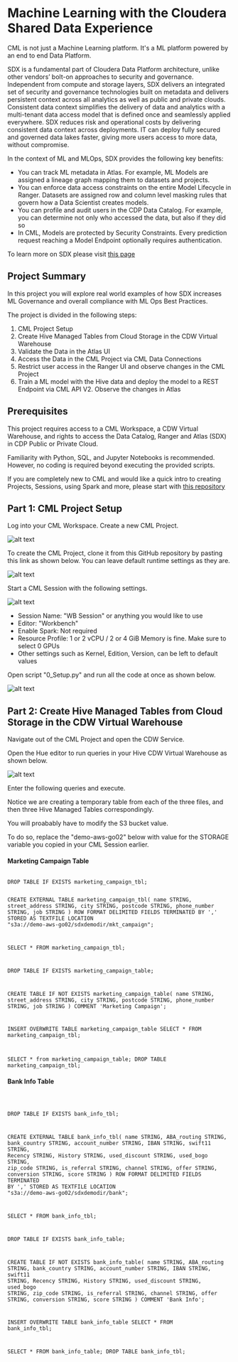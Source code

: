 # Machine Learning with the Cloudera Shared Data Experience

CML is not just a Machine Learning platform. It's a ML platform powered by an end to end Data Platform. 

SDX is a fundamental part of Cloudera Data Platform architecture, unlike other vendors’ bolt-on approaches to security and governance. 
Independent from compute and storage layers, SDX delivers an integrated set of security and governance technologies built on metadata and delivers persistent context across all analytics as well as public and private clouds. 
Consistent data context simplifies the delivery of data and analytics with a multi-tenant data access  model that is defined once and seamlessly applied everywhere.
SDX reduces risk and operational costs by delivering consistent data context across deployments. IT can deploy fully secured and governed data lakes faster, giving more users access to more data, without compromise. 

In the context of ML and MLOps, SDX provides the following key benefits:

* You can track ML metadata in Atlas. For example, ML Models are assigned a lineage graph mapping them to datasets and projects.
* You can enforce data access constraints on the entire Model Lifecycle in Ranger. Datasets are assigned row and column level masking rules that govern how a Data Scientist creates models. 
* You can profile and audit users in the CDP Data Catalog. For example, you can determine not only who accessed the data, but also if they did so  
* In CML, Models are protected by Security Constraints. Every prediction request reaching a Model Endpoint optionally requires authentication.

To learn more on SDX please visit [this page](https://www.cloudera.com/products/sdx.html)


## Project Summary

In this project you will explore real world examples of how SDX increases ML Governance and overall compliance with ML Ops Best Practices. 

The project is divided in the following steps:

1. CML Project Setup
2. Create Hive Managed Tables from Cloud Storage in the CDW Virtual Warehouse
3. Validate the Data in the Atlas UI
4. Access the Data in the CML Project via CML Data Connections
5. Restrict user access in the Ranger UI and observe changes in the CML Project
6. Train a ML model with the Hive data and deploy the model to a REST Endpoint via CML API V2. Observe the changes in Atlas


## Prerequisites

This project requires access to a CML Workspace, a CDW Virtual Warehouse, and rights to access the Data Catalog, Ranger and Atlas (SDX) in CDP Public or Private Cloud. 

Familiarity with Python, SQL, and Jupyter Notebooks is recommended. However, no coding is required beyond executing the provided scripts. 

If you are completely new to CML and would like a quick intro to creating Projects, Sessions, using Spark and more, please start with [this repository](https://github.com/pdefusco/CML_CrashCourse)


## Part 1: CML Project Setup

Log into your CML Workspace. Create a new CML Project.

![alt text](images/sdx2cml01.png)

To create the CML Project, clone it from this GitHub repository by pasting this link as shown below. You can leave default runtime settings as they are. 

![alt text](images/sdx2cml02.png)

Start a CML Session with the following settings.

![alt text](images/sdx2cml03.png)

* Session Name: "WB Session" or anything you would like to use
* Editor: "Workbench"
* Enable Spark: Not required  
* Resource Profile: 1 or 2 vCPU / 2 or 4 GiB Memory is fine. Make sure to select 0 GPUs
* Other settings such as Kernel, Edition, Version, can be left to default values

Open script "0_Setup.py" and run all the code at once as shown below. 

![alt text](images/sdx2cml04.png)


## Part 2: Create Hive Managed Tables from Cloud Storage in the CDW Virtual Warehouse

Navigate out of the CML Project and open the CDW Service. 

Open the Hue editor to run queries in your Hive CDW Virtual Warehouse as shown below.

![alt text](images/sdx2cml05.png)

Enter the following queries and execute. 

Notice we are creating a temporary table from each of the three files, and then three Hive Managed Tables correspondingly.

You will proabably have to modify the S3 bucket value. 

To do so, replace the "demo-aws-go02" below with value for the STORAGE variable you copied in your CML Session earlier.

#### Marketing Campaign Table

<code> 
DROP TABLE IF EXISTS marketing_campaign_tbl;

CREATE EXTERNAL TABLE marketing_campaign_tbl(
  name STRING,
  street_address STRING,
  city STRING,
  postcode STRING,
  phone_number STRING, 
  job STRING
  )
ROW FORMAT DELIMITED FIELDS TERMINATED BY ',' STORED AS TEXTFILE LOCATION "s3a://demo-aws-go02/sdxdemodir/mkt_campaign";
  
SELECT * FROM marketing_campaign_tbl;

DROP TABLE IF EXISTS marketing_campaign_table;

CREATE TABLE IF NOT EXISTS marketing_campaign_table(
  name STRING,
  street_address STRING,
  city STRING,
  postcode STRING,
  phone_number STRING, 
  job STRING
  )
COMMENT 'Marketing Campaign';

INSERT OVERWRITE TABLE marketing_campaign_table SELECT * FROM marketing_campaign_tbl;

SELECT * from marketing_campaign_table; 
DROP TABLE marketing_campaign_tbl;
</code>

#### Bank Info Table

<code> 

DROP TABLE IF EXISTS bank_info_tbl;

CREATE EXTERNAL TABLE bank_info_tbl(
  name STRING,
  ABA_routing STRING,
  bank_country STRING,
  account_number STRING,
  IBAN STRING, 
  swift11 STRING, 
  Recency STRING, 
  History STRING, 
  used_discount STRING, 
  used_bogo STRING,
  zip_code STRING, 
  is_referral STRING, 
  channel STRING, 
  offer STRING, 
  conversion STRING, 
  score STRING 
)
ROW FORMAT DELIMITED FIELDS TERMINATED BY ',' STORED AS TEXTFILE LOCATION "s3a://demo-aws-go02/sdxdemodir/bank";

SELECT * FROM bank_info_tbl;

DROP TABLE IF EXISTS bank_info_table;

CREATE TABLE IF NOT EXISTS bank_info_table(
  name STRING,
  ABA_routing STRING,
  bank_country STRING,
  account_number STRING,
  IBAN STRING, 
  swift11 STRING, 
  Recency STRING, 
  History STRING, 
  used_discount STRING, 
  used_bogo STRING,
  zip_code STRING, 
  is_referral STRING, 
  channel STRING, 
  offer STRING, 
  conversion STRING, 
  score STRING 
  )
COMMENT 'Bank Info';

INSERT OVERWRITE TABLE bank_info_table SELECT * FROM bank_info_tbl;

SELECT * FROM bank_info_table; 
DROP TABLE bank_info_tbl;




</code>